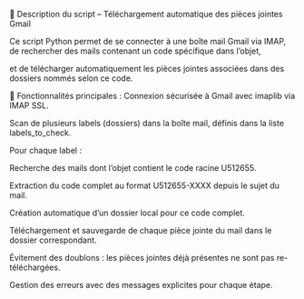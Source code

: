 📄 Description du script – Téléchargement automatique des pièces jointes Gmail



Ce script Python permet de se connecter à une boîte mail Gmail via IMAP, de rechercher des mails contenant un code spécifique dans l’objet,


et de télécharger automatiquement les pièces jointes associées dans des dossiers nommés selon ce code.

🔧 Fonctionnalités principales :
Connexion sécurisée à Gmail avec imaplib via IMAP SSL.

Scan de plusieurs labels (dossiers) dans la boîte mail, définis dans la liste labels_to_check.

Pour chaque label :

Recherche des mails dont l’objet contient le code racine U512655.

Extraction du code complet au format U512655-XXXX depuis le sujet du mail.

Création automatique d’un dossier local pour ce code complet.

Téléchargement et sauvegarde de chaque pièce jointe du mail dans le dossier correspondant.

Évitement des doublons : les pièces jointes déjà présentes ne sont pas re-téléchargées.

Gestion des erreurs avec des messages explicites pour chaque étape.
